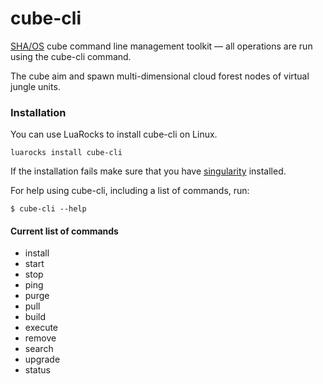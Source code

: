 # cube-cli
[SHA/OS](https://shaos.ws) cube command line management toolkit — all operations are run using the cube-cli command.

The cube aim and spawn multi-dimensional cloud forest nodes of virtual jungle units.

### Installation

You can use LuaRocks to install cube-cli on Linux.

``luarocks install cube-cli``

If the installation fails make sure that you have [singularity](http://singularity.lbl.gov) installed.


For help using cube-cli, including a list of commands, run:

  `$ cube-cli --help`

#### Current list of commands
- install
- start
- stop
- ping
- purge
- pull
- build
- execute
- remove
- search
- upgrade
- status

